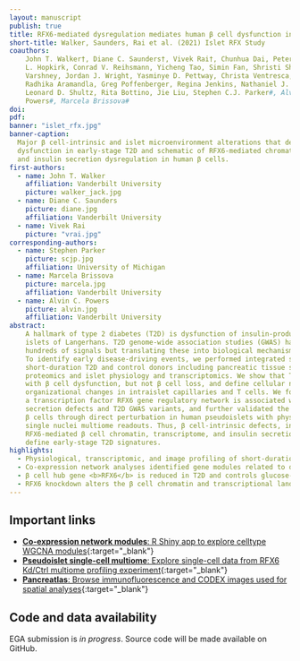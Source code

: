 ```yaml
---
layout: manuscript
publish: true
title: RFX6-mediated dysregulation mediates human β cell dysfunction in early type 2 diabetes
short-title: Walker, Saunders, Rai et al. (2021) Islet RFX Study
coauthors: 
    John T. Walker†, Diane C. Saunders†, Vivek Rai†, Chunhua Dai, Peter Orchard, Alexander
    L. Hopkirk, Conrad V. Reihsmann, Yicheng Tao, Simin Fan, Shristi Shrestha, Arushi
    Varshney, Jordan J. Wright, Yasminye D. Pettway, Christa Ventresca, Samir Agarwala,
    Radhika Aramandla, Greg Poffenberger, Regina Jenkins, Nathaniel J. Hart, Dale L. Greiner,
    Leonard D. Shultz, Rita Bottino, Jie Liu, Stephen C.J. Parker#, Alvin C.
    Powers#, Marcela Brissova#
doi: 
pdf: 
banner: "islet_rfx.jpg"
banner-caption:
  Major β cell-intrinsic and islet microenvironment alterations that define islet
  dysfunction in early-stage T2D and schematic of RFX6-mediated chromatin, transcriptome,
  and insulin secretion dysregulation in human β cells.
first-authors:
  - name: John T. Walker
    affiliation: Vanderbilt University
    picture: walker_jack.jpg
  - name: Diane C. Saunders
    picture: diane.jpg
    affiliation: Vanderbilt University
  - name: Vivek Rai
    picture: "vrai.jpg"
corresponding-authors:
  - name: Stephen Parker
    picture: scjp.jpg
    affiliation: University of Michigan
  - name: Marcela Brissova
    picture: marcela.jpg
    affiliation: Vanderbilt University
  - name: Alvin C. Powers
    picture: alvin.jpg
    affiliation: Vanderbilt University
abstract:
    A hallmark of type 2 diabetes (T2D) is dysfunction of insulin-producing β cells in
    islets of Langerhans. T2D genome-wide association studies (GWAS) have identified
    hundreds of signals but translating these into biological mechanisms is challenging.
    To identify early disease-driving events, we performed integrated studies of
    short-duration T2D and control donors including pancreatic tissue single cell spatial
    proteomics and islet physiology and transcriptomics. We show that T2D is associated
    with β cell dysfunction, but not β cell loss, and define cellular neighborhood
    organizational changes in intraislet capillaries and T cells. We found that
    a transcription factor RFX6 gene regulatory network is associated with insulin
    secretion defects and T2D GWAS variants, and further validated the RFX6 role in
    β cells through direct perturbation in human pseudoislets with physiological and
    single nuclei multiome readouts. Thus, β cell-intrinsic defects, including
    RFX6-mediated β cell chromatin, transcriptome, and insulin secretion dysregulation,
    define early-stage T2D signatures.
highlights:
  - Physiological, transcriptomic, and image profiling of short-duration T2D and ND pancreatic islets
  - Co-expression network analyses identified gene modules related to donor and islet traits and revealed disrupted metabolism and cilia homeostasis in T2D 
  - β cell hub gene <b>RFX6</b> is reduced in T2D and controls glucose-stimulated insulin secretion
  - RFX6 knockdown alters the β cell chromatin and transcriptional landscape and downregulates secretory vesicle components
---
```



## Important links
- [**Co-expression network modules**: R Shiny app to explore celltype WGCNA
  modules](https://theparkerlab.shinyapps.io/Islet-RNAseq-WGCNA){:target="_blank"}
- [**Pseudoislet single-cell multiome**: Explore single-cell data from RFX6 Kd/Ctrl multiome profiling experiment](https://theparkerlab.med.umich.edu/data/public/cellbrowser/?ds=Pseudoislet10XMultiome){:target="_blank"}
- [**Pancreatlas**: Browse immunofluorescence and CODEX images used for spatial analyses](https://pancreatlas.org/datasets/904/explore){:target="_blank"}

## Code and data availability

EGA submission is *in progress*. Source code will be made available on GitHub.
